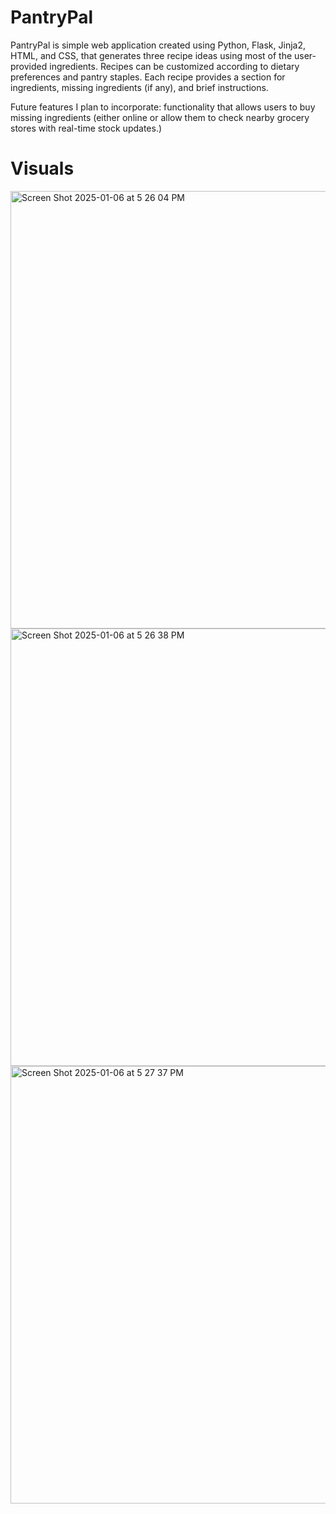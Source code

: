 
# PantryPal
PantryPal is simple web application created using Python, Flask, Jinja2, HTML, and CSS, that generates three recipe ideas using most of the user-provided ingredients. Recipes can be customized according to dietary preferences and pantry staples. Each recipe provides a section for ingredients, missing ingredients (if any), and brief instructions.

Future features I plan to incorporate: functionality that allows users to buy missing ingredients (either online or 
allow them to check nearby grocery stores with real-time stock updates.)

# Visuals
<img width="700" alt="Screen Shot 2025-01-06 at 5 26 04 PM" src="https://github.com/user-attachments/assets/0198502f-a95d-4c55-b347-34305b209942" />
<img width="700" alt="Screen Shot 2025-01-06 at 5 26 38 PM" src="https://github.com/user-attachments/assets/a23638d9-4cd8-4dc6-9858-f102d33a9dd5" />
<img width="700" alt="Screen Shot 2025-01-06 at 5 27 37 PM" src="https://github.com/user-attachments/assets/ec89246a-8edd-499e-8209-1918830213b6" />

